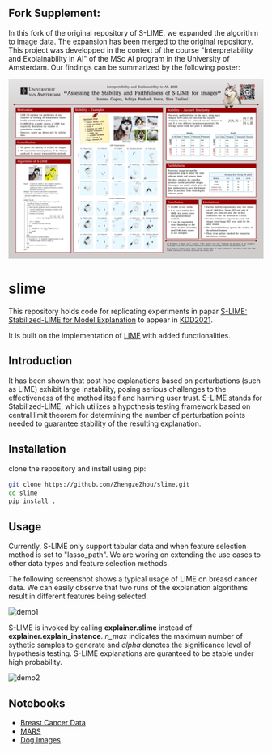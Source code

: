 ## Fork Supplement:
In this fork of the original repository of S-LIME, we expanded the algorithm to image data. The expansion has been merged to the original repository. This project was developped in the context of the course "Interpretability and Explainability in AI" of the MSc AI program in the University of Amsterdam. Our findings can be summarized by the following poster:

<p align="center">
  <img src="/IEinAI Poster.png" width="1000">
</p>

# slime

This repository holds code for replicating experiments in papar [S-LIME: Stabilized-LIME for Model Explanation]() to appear in [KDD2021](https://www.kdd.org/kdd2021/). 

It is built on the implementation of [LIME](https://github.com/marcotcr/lime) with added functionalities.

## Introduction

It has been shown that post hoc explanations based on perturbations (such as LIME) exhibit large instability, posing serious challenges to the effectiveness of the method itself and harming user trust. S-LIME stands for Stabilized-LIME, which utilizes a hypothesis testing framework based on central limit theorem for determining the number of perturbation points needed to guarantee stability of the resulting explanation. 

## Installation

clone the repository and install using pip:

```sh
git clone https://github.com/ZhengzeZhou/slime.git
cd slime
pip install .
```

## Usage

Currently, S-LIME only support tabular data and when feature selection method is set to "lasso_path". We are woring on extending the use cases to other data types and feature selection methods. 

The following screenshot shows a typical usage of LIME on breasd cancer data. We can easily observe that two runs of the explanation algorithms result in different features being selected.

![demo1](doc/images/demo1.png)

S-LIME is invoked by calling **explainer.slime** instead of **explainer.explain_instance**. *n_max* indicates the maximum number of sythetic samples to generate and *alpha* denotes the significance level of hypothesis testing. S-LIME explanations are guranteed to be stable under high probability. 

![demo2](doc/images/demo2.png)

## Notebooks

- [Breast Cancer Data](https://github.com/ZhengzeZhou/slime/blob/main/doc/notebooks/Breast%20Cancer%20Data.ipynb)
- [MARS](https://github.com/ZhengzeZhou/slime/blob/main/doc/notebooks/MARS.ipynb)
- [Dog Images](https://github.com/joangog/slime/blob/main/doc/notebooks/Dogs.ipynb)



